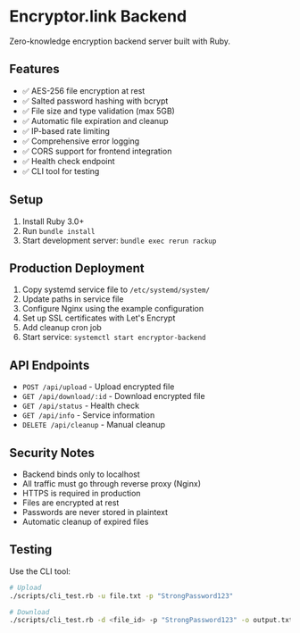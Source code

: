 # Encryptor.link Backend

Zero-knowledge encryption backend server built with Ruby.

## Features

- ✅ AES-256 file encryption at rest
- ✅ Salted password hashing with bcrypt
- ✅ File size and type validation (max 5GB)
- ✅ Automatic file expiration and cleanup
- ✅ IP-based rate limiting
- ✅ Comprehensive error logging
- ✅ CORS support for frontend integration
- ✅ Health check endpoint
- ✅ CLI tool for testing

## Setup

1. Install Ruby 3.0+
2. Run `bundle install`
3. Start development server: `bundle exec rerun rackup`

## Production Deployment

1. Copy systemd service file to `/etc/systemd/system/`
2. Update paths in service file
3. Configure Nginx using the example configuration
4. Set up SSL certificates with Let's Encrypt
5. Add cleanup cron job
6. Start service: `systemctl start encryptor-backend`

## API Endpoints

- `POST /api/upload` - Upload encrypted file
- `GET /api/download/:id` - Download encrypted file
- `GET /api/status` - Health check
- `GET /api/info` - Service information
- `DELETE /api/cleanup` - Manual cleanup

## Security Notes

- Backend binds only to localhost
- All traffic must go through reverse proxy (Nginx)
- HTTPS is required in production
- Files are encrypted at rest
- Passwords are never stored in plaintext
- Automatic cleanup of expired files

## Testing

Use the CLI tool:
```bash
# Upload
./scripts/cli_test.rb -u file.txt -p "StrongPassword123"

# Download  
./scripts/cli_test.rb -d <file_id> -p "StrongPassword123" -o output.txt
```
